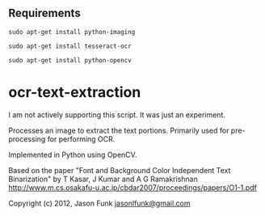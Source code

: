## Requirements

`sudo apt-get install python-imaging`

`sudo apt-get install tesseract-ocr`

`sudo apt-get install python-opencv`

ocr-text-extraction
===================

I am not actively supporting this script. It was just an experiment.

Processes an image to extract the text portions. Primarily
used for pre-processing for performing OCR.

Implemented in Python using OpenCV.

Based on the paper "Font and Background Color Independent Text Binarization" by
T Kasar, J Kumar and A G Ramakrishnan
http://www.m.cs.osakafu-u.ac.jp/cbdar2007/proceedings/papers/O1-1.pdf

Copyright (c) 2012, Jason Funk <jasonlfunk@gmail.com>

